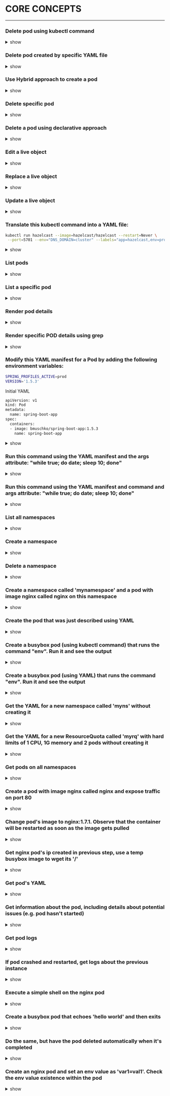 # CORE CONCEPTS
-------------------
### Delete pod using kubectl command 
<details><summary>show</summary>
  <p>
  ```bash
  kubectl delete pod frontend
  ```
  </p>
</details>

### Delete pod created by specific YAML file 
<details><summary>show</summary>
  <p>
  ```bash
  kubectl delete -f pod.yaml
  ```
  </p>
</details>

### Use Hybrid approach to create a pod 
<details><summary>show</summary>
  <p>
  ```bash
  kubectl run frontend --image=nginx --restart=Never --port=80 \
  -o yaml --dry-run=client > pod.yaml
  ```
  ```bash
  kubectl create -f pod.yaml
  ```
  </p>
</details>


### Delete specific pod
<details><summary>show</summary>
  <p>
  ```bash
  kubectl delete pod frontend
  ```
  </p>
</details>

### Delete a pod using declarative approach
<details><summary>show</summary>
  <p>
  ```bash
  kubectl delete -f pod.yaml
  ```
  </p>
</details>

### Edit a live object
<details><summary>show</summary>
  <p>
  ```bash
  kubectl edit pod frontend
  ```
  </p>
</details>

### Replace a live object
<details><summary>show</summary>
  <p>
  ```bash
  kubectl replace -f pod.yaml
  ```
  </p>
</details>

### Update a live object
<details><summary>show</summary>
  <p>
  ```bash
  kubectl apply -f pod.yaml
  ```
  </p>
</details>

### Translate this kubectl command into a YAML file:
```bash
kubectl run hazelcast --image=hazelcast/hazelcast --restart=Never \
 --port=5701 --env="DNS_DOMAIN=cluster" --labels="app=hazelcast,env=prod"
```
<details><summary>show</summary>
  <p>
  ```bash
  apiVersion: v1
  kind: Pod
  metadata:
  name: hazelcast
  labels:
    app: hazelcast
    env: prod
  spec:
  containers:
  - env:
    - name: DNS_DOMAIN
      value: cluster
  image: hazelcast/hazelcast
  name: hazelcast
  ports:
  - containerPort: 5701
  restartPolicy: Never
  ```
  </p>
</details>

### List pods
<details><summary>show</summary>
  <p>
  ```bash
  kubectl get pods
  ```
  </p>
</details>

### List a specific pod
<details><summary>show</summary>
  <p>
  ```bash
  kubectl get pods hazelcast
  ```
  </p>
</details>

### Render pod details
<details><summary>show</summary>
  <p>
  ```bash
  kubectl describe pods hazelcast
  ```
  </p>
</details>

### Render specific POD details using grep
<details><summary>show</summary>
  <p>
  ```bash
  kubectl describe pods hazelcast | grep Image:
  ```
  </p>
</details>

### Modify this YAML manifest for a Pod by adding the following environment variables:
```bash
SPRING_PROFILES_ACTIVE=prod
VERSION='1.5.3'
```

Initial YAML

```bash
apiVersion: v1
kind: Pod
metadata:
  name: spring-boot-app
spec:
  containers:
  - image: bmuschko/spring-boot-app:1.5.3
    name: spring-boot-app
```

<details><summary>show</summary>
  <p>
  ```bash
  apiVersion: v1
  kind: Pod
  metadata:
    name: spring-boot-app
  spec:
    containers:
    - image: bmuschko/spring-boot-app:1.5.3
      name: spring-boot-app
      env:
      - name: SPRING_PROFILES_ACTIVE
        value: prod
      - name: VERSION
        value: '1.5.3'
  ```
  </p>
</details>

### Run this command using the YAML manifest and the args attribute: "while true; do date; sleep 10; done"
<details><summary>show</summary>
  <p>
  ```bash
  apiVersion: v1
  kind: Pod
  metadata:
    name: mypod
  spec:
    containers:
    - args:
    - /bin/sh
    - -c
    - while true; do date; sleep 10; done
    image: busybox
    name: mypod
  restartPolicy: Never
  ```
  </p>
</details>

### Run this command using the YAML manifest and command and args attribute: "while true; do date; sleep 10; done"
<details><summary>show</summary>
  <p>
  ```bash
  apiVersion: v1
  kind: Pod
  metadata:
    name: mypod
  spec:
    containers:
    - command: ["/bin/sh"]
    args: ["-c", "while true; do date; sleep 10; done"]
    image: busybox
    name: mypod
  restartPolicy: Never
  ```
  To validate
  ```bash
  kubectl create -f pod.yaml
  kubectl logs mypod -f
  ```
  </p>
</details>

### List all namespaces
<details><summary>show</summary>
  <p>
  ```bash
  kubectl get namespaces
  ```
  </p>
</details>

### Create a namespace
<details><summary>show</summary>
  <p>
  ```bash
  kubectl create namespace code-red
  ```
  </p>
</details>

### Delete a namespace
<details><summary>show</summary>
  <p>
  ```bash
  kubectl delete namespace code-red
  ```
  </p>
</details>

### Create a namespace called 'mynamespace' and a pod with image nginx called nginx on this namespace
<details><summary>show</summary>
  <p>
  ```bash
  kubectl create namespace mynamespace
  kubectl run nginx --image=nginx --restart=Never -n mynamespace
  ```
  </p>
</details>

### Create the pod that was just described using YAML
<details><summary>show</summary>
  <p>
  Easily generate YAML with:
  ```bash
  kubectl run nginx --image=nginx --restart=Never --dry-run=client -n mynamespace -o yaml > pod.yaml
  ```

  ```bash
  cat pod.yaml
  ```
  ```yaml
  apiVersion: v1
  kind: Pod
  metadata:
    creationTimestamp: null
    labels:
      run: nginx
    name: nginx
    namespace: mynamespace
  spec:
    containers:
    - image: nginx
      imagePullPolicy: IfNotPresent
      name: nginx
      resources: {}
    dnsPolicy: ClusterFirst
    restartPolicy: Never
  status: {}
  ```

  ```bash
  kubectl create -f pod.yaml
  ```
  Alternatively, you can run in one line
  ```bash
  kubectl run nginx --image=nginx --restart=Never --dry-run=client -o yaml | kubectl create -n mynamespace -f -
  ```
  </p>
</details>

### Create a busybox pod (using kubectl command) that runs the command "env". Run it and see the output
<details><summary>show</summary>
  <p>
  ```bash
  kubectl run busybox --image=busybox --command --restart=Never -it --rm -- env # -it will help in seeing the output, --rm will immediately delete the pod after it exits
  # or, just run it without -it
  kubectl run busybox --image=busybox --command --restart=Never -- env
  # and then, check its logs
  kubectl logs busybox
  ```
  </p>
</details>

### Create a busybox pod (using YAML) that runs the command "env". Run it and see the output
<details><summary>show</summary>
<p>
```bash
# create a  YAML template with this command
kubectl run busybox --image=busybox --restart=Never --dry-run=client -o yaml --command -- env > envpod.yaml
# see it
cat envpod.yaml
```

```YAML
apiVersion: v1
kind: Pod
metadata:
  creationTimestamp: null
  labels:
    run: busybox
  name: busybox
spec:
  containers:
  - command:
    - env
    image: busybox
    name: busybox
    resources: {}
  dnsPolicy: ClusterFirst
  restartPolicy: Never
status: {}
```

```bash
# apply it and then see the logs
kubectl apply -f envpod.yaml
kubectl logs busybox
```
</p>
</details>

### Get the YAML for a new namespace called 'myns' without creating it
<details><summary>show</summary>
  <p>
  ```bash
  kubectl create namespace myns -o yaml --dry-run=client
  ```
  </p>
</details>

### Get the YAML for a new ResourceQuota called 'myrq' with hard limits of 1 CPU, 1G memory and 2 pods without creating it
<details><summary>show</summary>
  <p>
  ```bash
  kubectl create quota myrq --hard=cpu=1,memory=1G,pods=2 --dry-run=client -o yaml
  ```
  </p>
</details>

### Get pods on all namespaces
<details><summary>show</summary>
  <p>
  ```bash
  kubectl get po --all-namespaces
  ```
  Alternatively 

  ```bash
  kubectl get po -A
  ```
  </p>
</details>

### Create a pod with image nginx called nginx and expose traffic on port 80
<details><summary>show</summary>
  <p>
  ```bash
  kubectl run nginx --image=nginx --restart=Never --port=80
  ```
  </p>
</details>

### Change pod's image to nginx:1.7.1. Observe that the container will be restarted as soon as the image gets pulled
<details><summary>show</summary>
<p>

*Note*: The `RESTARTS` column should contain 0 initially (ideally - it could be any number)

```bash
# kubectl set image POD/POD_NAME CONTAINER_NAME=IMAGE_NAME:TAG
kubectl set image pod/nginx nginx=nginx:1.7.1
kubectl describe po nginx # you will see an event 'Container will be killed and recreated'
kubectl get po nginx -w # watch it
```

*Note*: some time after changing the image, you should see that the value in the `RESTARTS` column has been increased by 1, because the container has been restarted, as stated in the events shown at the bottom of the `kubectl describe pod` command:

```
Events:
  Type    Reason     Age                  From               Message
  ----    ------     ----                 ----               -------
[...]
  Normal  Killing    100s                 kubelet, node3     Container pod1 definition changed, will be restarted
  Normal  Pulling    100s                 kubelet, node3     Pulling image "nginx:1.7.1"
  Normal  Pulled     41s                  kubelet, node3     Successfully pulled image "nginx:1.7.1"
  Normal  Created    36s (x2 over 9m43s)  kubelet, node3     Created container pod1
  Normal  Started    36s (x2 over 9m43s)  kubelet, node3     Started container pod1
```

*Note*: you can check pod's image by running

```bash
kubectl get po nginx -o jsonpath='{.spec.containers[].image}{"\n"}'
```

</p>
</details>

### Get nginx pod's ip created in previous step, use a temp busybox image to wget its '/'
<details><summary>show</summary>
<p>

```bash
kubectl get po -o wide # get the IP, will be something like '10.1.1.131'
# create a temp busybox pod
kubectl run busybox --image=busybox --rm -it --restart=Never -- wget -O- 10.1.1.131:80
```

Alternatively you can also try a more advanced option:

```bash
# Get IP of the nginx pod
NGINX_IP=$(kubectl get pod nginx -o jsonpath='{.status.podIP}')
# create a temp busybox pod
kubectl run busybox --image=busybox --env="NGINX_IP=$NGINX_IP" --rm -it --restart=Never -- sh -c 'wget -O- $NGINX_IP:80'
``` 

Or just in one line:

```bash
kubectl run busybox --image=busybox --rm -it --restart=Never -- wget -O- $(kubectl get pod nginx -o jsonpath='{.status.podIP}:{.spec.containers[0].ports[0].containerPort}')
```

</p>
</details>

### Get pod's YAML
<details><summary>show</summary>
  <p>
  ```bash
  kubectl get po nginx -o yaml
  # or
  kubectl get po nginx -oyaml
  # or
  kubectl get po nginx --output yaml
  # or
  kubectl get po nginx --output=yaml
  ```
  </p>
</details>

### Get information about the pod, including details about potential issues (e.g. pod hasn't started)
<details><summary>show</summary>
  <p>
  ```bash
  kubectl describe po nginx
  ```
  </p>
</details>

### Get pod logs
<details><summary>show</summary>
  <p>
  ```bash
  kubectl logs nginx
  ```
  </p>
</details>

### If pod crashed and restarted, get logs about the previous instance
<details><summary>show</summary>
  <p>
  ```bash
  kubectl logs nginx -p
  # or
  kubectl logs nginx --previous
  ```
  </p>
</details>

### Execute a simple shell on the nginx pod
<details><summary>show</summary>
  <p>
  ```bash
  kubectl exec -it nginx -- /bin/sh
  ```
  </p>
</details>

### Create a busybox pod that echoes 'hello world' and then exits
<details><summary>show</summary>
  <p>
  ```bash
  kubectl run busybox --image=busybox -it --restart=Never -- echo 'hello world'
  # or
  kubectl run busybox --image=busybox -it --restart=Never -- /bin/sh -c 'echo hello world'
  ```
  </p>
</details>

### Do the same, but have the pod deleted automatically when it's completed
<details><summary>show</summary>
  <p>
  ```bash
  kubectl run busybox --image=busybox -it --rm --restart=Never -- /bin/sh -c 'echo hello world'
  kubectl get po # nowhere to be found :)
  ```
  </p>
</details>

### Create an nginx pod and set an env value as 'var1=val1'. Check the env value existence within the pod
<details><summary>show</summary>
<p>

```bash
kubectl run nginx --image=nginx --restart=Never --env=var1=val1
# then
kubectl exec -it nginx -- env
# or
kubectl exec -it nginx -- sh -c 'echo $var1'
# or
kubectl describe po nginx | grep val1
# or
kubectl run nginx --restart=Never --image=nginx --env=var1=val1 -it --rm -- env
```

</p>
</details>

